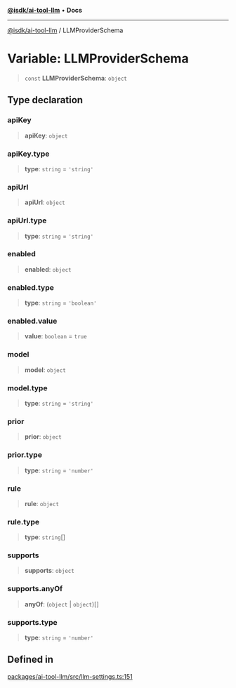 [**@isdk/ai-tool-llm**](../README.md) • **Docs**

***

[@isdk/ai-tool-llm](../globals.md) / LLMProviderSchema

# Variable: LLMProviderSchema

> `const` **LLMProviderSchema**: `object`

## Type declaration

### apiKey

> **apiKey**: `object`

### apiKey.type

> **type**: `string` = `'string'`

### apiUrl

> **apiUrl**: `object`

### apiUrl.type

> **type**: `string` = `'string'`

### enabled

> **enabled**: `object`

### enabled.type

> **type**: `string` = `'boolean'`

### enabled.value

> **value**: `boolean` = `true`

### model

> **model**: `object`

### model.type

> **type**: `string` = `'string'`

### prior

> **prior**: `object`

### prior.type

> **type**: `string` = `'number'`

### rule

> **rule**: `object`

### rule.type

> **type**: `string`[]

### supports

> **supports**: `object`

### supports.anyOf

> **anyOf**: (`object` \| `object`)[]

### supports.type

> **type**: `string` = `'number'`

## Defined in

[packages/ai-tool-llm/src/llm-settings.ts:151](https://github.com/isdk/ai-tool-llm.js/blob/6d637e2cbb195f8d75ce36ff2cada54b2888e8ae/src/llm-settings.ts#L151)
